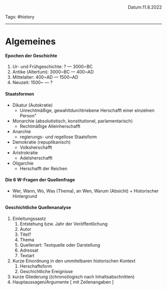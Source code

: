 <p align="right">Datum:11.8.2022</p>

Tags: #history 

---
# Algemeines
#### Epochen der Geschichte
1. Ur- und Frühgeschichte: ? — 3000~BC
2. Antike (Altertum): 3000~BC — 400~AD
3. Mittelalter: 400~AD — 1500~AD
4. Neuzeit: 1500~ — ?

#### Staatsformen
- Dikatur (Autokratie)
	- Unrechtmäßige, gewahltdurchtriebene Herschafft einer einzelnen Person"
- Monarchie (absolutistisch, konstitutionel, parlamentarisch)
	- Rechtmäßige Alleinherschafft
- Anarchie
	- regierungs- und regellose Staatsform 
- Demokratie (repuplikanisch)
	- Volksherschafft
- Aristrokratie
	- Adelsherschafft
- Oligarchie
	- Herschafft der Reichen
#### Die 6 W-Fragen der Quellenfrage
- Wer, Wann, Wo, Was (Thema), an Wen, Warum (Absicht)
\+ Historischer Hintergrund



#### Geschichtliche Quellenanalyse

1. Einleitungssastz
	1. Entstehung bzw. Jahr der Veröffentlichung
	2. Autor
	3. Titel?
	4. Thema
	5. Quellenart: Textquelle oder Darstellung
	6. Adressat
	7. Textart
2. Kurze Einordnung in den ummitelbaren historischen Kontext
	1. Herschaftsform
	2. Geschichtliche Ereignisse
3. kurze Gliederung ((chrono)logisch nach Inhaltsabschnitten)
4. Hauptaussagen/Argumente \[ mit Zeilenangaben \]